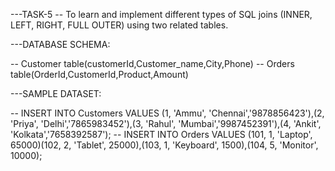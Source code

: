 ---TASK-5
  -- To learn and implement different types of SQL joins (INNER, LEFT, RIGHT, FULL OUTER) using two related tables.

---DATABASE SCHEMA:

  -- Customer table(customerId,Customer_name,City,Phone)
  -- Orders table(OrderId,CustomerId,Product,Amount)

---SAMPLE DATASET:

  -- INSERT INTO Customers VALUES (1, 'Ammu', 'Chennai','9878856423'),(2, 'Priya', 'Delhi','7865983452'),(3, 'Rahul', 'Mumbai','9987452391'),(4, 'Ankit', 'Kolkata','7658392587');
  -- INSERT INTO Orders VALUES (101, 1, 'Laptop', 65000)(102, 2, 'Tablet', 25000),(103, 1, 'Keyboard', 1500),(104, 5, 'Monitor', 10000); 

